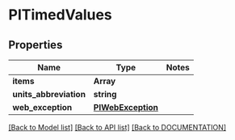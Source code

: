 # PITimedValues

## Properties
Name | Type | Notes
------------ | ------------- | -------------
**items** | **Array<PITimedValue>**
**units_abbreviation** | **string**
**web_exception** | **[**PIWebException**](../models/PIWebException.md)**

[[Back to Model list]](../../DOCUMENTATION.md#documentation-for-models) [[Back to API list]](../../DOCUMENTATION.md#documentation-for-api-endpoints) [[Back to DOCUMENTATION]](../../DOCUMENTATION.md)
